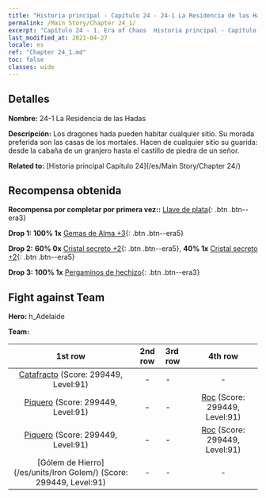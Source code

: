 ```yaml
---
title: "Historia principal - Capítulo 24 - 24-1 La Residencia de las Hadas"
permalink: /Main Story/Chapter 24_1/
excerpt: "Capítulo 24 - 1. Era of Chaos  Historia principal - Capítulo 24_1. 24-1 La Residencia de las Hadas"
last_modified_at: 2021-04-27
locale: es
ref: "Chapter 24_1.md"
toc: false
classes: wide
---
```


## Detalles

 **Nombre:** 24-1 La Residencia de las Hadas

 **Descripción:** Los dragones hada pueden habitar cualquier sitio. Su morada preferida son las casas de los mortales. Hacen de cualquier sitio su guarida: desde la cabaña de un granjero hasta el castillo de piedra de un señor.

 **Related to:** [Historia principal Capítulo 24](/es/Main Story/Chapter 24/)

## Recompensa obtenida

 **Recompensa por completar por primera vez::** [Llave de plata](/ItemsES/con_693/){: .btn .btn--era3}

 **Drop 1:** **100% 1x** [Gemas de Alma +3](/ItemsES/mat_86/){: .btn .btn--era5}

 **Drop 2:** **60% 0x** [Cristal secreto +2](/ItemsES/mat_80/){: .btn .btn--era5}, **40% 1x** [Cristal secreto +2](/ItemsES/mat_80/){: .btn .btn--era5}

 **Drop 3:** **100% 1x** [Pergaminos de hechizo](/ItemsES/con_694/){: .btn .btn--era3}


## Fight against Team
 **Hero:** h_Adelaide

 **Team:**


  | 1st row | 2nd row | 3rd row | 4th row |
  |:----:|:----:|:----|:----:|
  | [Catafracto](/es/units/Cavalier/) (Score: 299449, Level:91)  | - | - | - |
  | [Piquero](/es/units/Pikeman/) (Score: 299449, Level:91)  | - | - | [Roc](/es/units/Roc/) (Score: 299449, Level:91)  |
  | [Piquero](/es/units/Pikeman/) (Score: 299449, Level:91)  | - | - | [Roc](/es/units/Roc/) (Score: 299449, Level:91)  |
  | [Gólem de Hierro](/es/units/Iron Golem/) (Score: 299449, Level:91)  | - | - | - |


